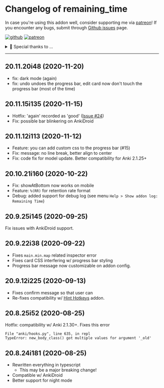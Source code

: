 # Changelog of remaining_time

In case you're using this addon well, consider supporting me via [patreon](https://www.patreon.com/trgk)!
If you encounter any bugs, submit through [Github issues](https://github.com/trgkanki/remaining_time/issues) page.

[![github](https://cdn.jsdelivr.net/gh/trgkanki/trgkanki-template-cli@develop/res/github_small.png)](https://github.com/trgkanki/remaining_time/issues)
[![patreon](https://cdn.jsdelivr.net/gh/trgkanki/trgkanki-template-cli@develop/res/patreon_small.png)](https://www.patreon.com/trgk)

<details>
  <summary>🎉 Special thanks to ...</summary>
  
  ## Patreons
  - abed
  - Sven

  # Developers
  - [Glutaminate](https://github.com/glutanimate/)
  - [Dae](github.com/dae/)

</details>

---------

[comment]: # (DO NOT MODIFY. new changelog goes here)

## 20.11.20i48 (2020-11-20)

- fix: dark mode (again)
- fix: undo undoes the progress bar, edit card now don't touch the progress bar (most of the time)

## 20.11.15i135 (2020-11-15)

- Hotfix: 'again' recorded as 'good' ([Issue #24](https://github.com/trgkanki/remaining_time/issues/26))
- Fix: possible bar blinkering on AnkiDroid

## 20.11.12i113 (2020-11-12)

- Feature: you can add custom css to the progress bar (#15)
- Fix: message: no line break, better align to center
- Fix: code fix for model update. Better compatibility for Anki 2.1.25+

## 20.10.21i160 (2020-10-22)

- Fix: showAtBottom now works on mobile
- Feature: `%(RR)` for retention rate format
- Debug: added support for debug log (see menu `Help > Show addon log: Remaining Time`)

## 20.9.25i145 (2020-09-25)

Fix issues with AnkiDroid support.

## 20.9.22i38 (2020-09-22)

- Fixes `main.min.map` related inspector error
- Fixes card CSS interfering w/ progress bar styling
- Progress bar message now customizable on addon config.

## 20.9.12i225 (2020-09-13)

- Fixes confirm message so that user can 
- Re-fixes compatibility w/ [Hint Hotkeys](https://ankiweb.net/shared/info/1844908621) addon.

## 20.8.25i52 (2020-08-25)

Hotfix: compatibility w/ Anki 2.1.30+. Fixes this error

```
File "anki/hooks.py", line 635, in repl
TypeError: new_body_class() got multiple values for argument '_old' 
```

## 20.8.24i181 (2020-08-25)

- Rewritten everything in typescript
  - This may be a major breaking change!
- Compatible w/ AnkiDroid
- Better support for night mode
